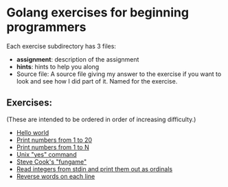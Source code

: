 Golang exercises for beginning programmers
==========================================

Each exercise subdirectory has 3 files:

* **assignment**: description of the assignment
* **hints**: hints to help you along
* Source file: A source file giving my answer to the exercise if you want to look and see how I did part of it.  Named for the exercise.

Exercises:
----------

(These are intended to be ordered in order of increasing difficulty.)

* [Hello world](http://github.com/hersh/go_exercises/tree/master/helloworld)
* [Print numbers from 1 to 20](http://github.com/hersh/go_exercises/tree/master/print20)
* [Print numbers from 1 to N](http://github.com/hersh/go_exercises/tree/master/printn)
* [Unix "yes" command](http://github.com/hersh/go_exercises/tree/master/yes)
* [Steve Cook's "fungame"](http://github.com/hersh/go_exercises/tree/master/fungame)
* [Read integers from stdin and print them out as ordinals](http://github.com/hersh/go_exercises/tree/master/ordinals)
* [Reverse words on each line](http://github.com/hersh/go_exercises/tree/master/revwords)

